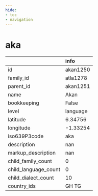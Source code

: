 ```yaml
---
hide:
- toc
- navigation
---
```

# aka
|                      | info     |
|:---------------------|:---------|
| id                   | akan1250 |
| family_id            | atla1278 |
| parent_id            | akan1251 |
| name                 | Akan     |
| bookkeeping          | False    |
| level                | language |
| latitude             | 6.34756  |
| longitude            | -1.33254 |
| iso639P3code         | aka      |
| description          | nan      |
| markup_description   | nan      |
| child_family_count   | 0        |
| child_language_count | 0        |
| child_dialect_count  | 10       |
| country_ids          | GH TG    |